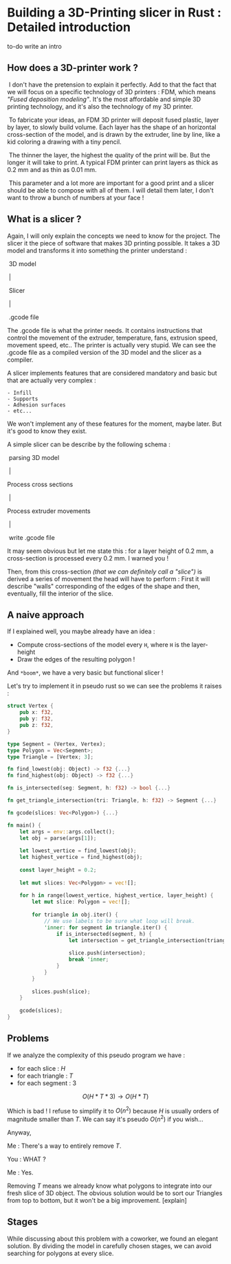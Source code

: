 # Building a 3D-Printing slicer in Rust : Detailed introduction

to-do write an intro

## How does a 3D-printer work ? 

​	I don't have the pretension to explain it perfectly. Add to that the fact that we will focus on a specific technology of 3D printers : FDM, which means _"Fused deposition modeling"_. It's the most affordable and simple 3D printing technology, and it's also the technology of my 3D printer.

​	To fabricate your ideas, an FDM 3D printer will deposit fused plastic, layer by layer, to slowly build volume. Each layer has the shape of an horizontal cross-section of the model, and is drawn by the extruder, line by line, like a kid coloring a drawing with a tiny pencil.

​	The thinner the layer, the highest the quality of the print will be. But the longer it will take to print. A typical FDM printer can print layers as thick as 0.2 mm and as thin as 0.01 mm.

​	This parameter and a lot more are important for a good print and a slicer should be able to compose with all of them. I will detail them later, I don't want to throw a bunch of numbers at your face !

## What is a slicer ?

Again, I will only explain the concepts we need to know for the project. The slicer it the piece of software that makes 3D printing possible. It takes a 3D model and transforms it into something the printer understand :

​	      3D model

​			 |

​		   Slicer

​			 |

​		.gcode file

The .gcode file is what the printer needs. It contains instructions that control the movement of the extruder, temperature, fans, extrusion speed, movement speed, etc.. The printer is actually very stupid. We can see the .gcode file as a compiled version of the 3D model and the slicer as a compiler.

A slicer implements features that are considered mandatory and basic but that are actually very complex :

	- Infill
	- Supports
	- Adhesion surfaces
	- etc...

We won't implement any of these features for the moment, maybe later. But it's good to know they exist.

A simple slicer can be describe by the following schema :

​	  parsing 3D model

​			 |

   Process cross sections

​			 |

 Process extruder movements

​			 |

​	 write .gcode file

It may seem obvious but let me state this : for a layer height of 0.2 mm, a cross-section is processed every 0.2 mm. I warned you !

Then, from this cross-section _(that we can definitely call a "slice")_ is derived a series of movement the head will have to perform : First it will describe "walls" corresponding of the edges of the shape and then, eventually, fill the interior of the slice.

## A naive approach

If I explained well, you maybe already have an idea :

- Compute cross-sections of the model every `H`, where `H` is the layer-height
- Draw the edges of the resulting polygon !

And `*boom*`, we have a very basic but functional slicer !

Let's try to implement it in pseudo rust so we can see the problems it raises :

```rust
struct Vertex {
	pub x: f32,
	pub y: f32,
	pub z: f32,    
}

type Segment = (Vertex, Vertex);
type Polygon = Vec<Segment>;
type Triangle = [Vertex; 3];

fn find_lowest(obj: Object) -> f32 {...}
fn find_highest(obj: Object) -> f32 {...}

fn is_intersected(seg: Segment, h: f32) -> bool {...}

fn get_triangle_intersection(tri: Triangle, h: f32) -> Segment {...}

fn gcode(slices: Vec<Polygon>) {...}

fn main() {
    let args = env::args.collect();
    let obj = parse(args[1]);
    
    let lowest_vertice = find_lowest(obj);
    let highest_vertice = find_highest(obj);
    
    const layer_height = 0.2;
    
    let mut slices: Vec<Polygon> = vec![];
    
    for h in range(lowest_vertice, highest_vertice, layer_height) {
        let mut slice: Polygon = vec![];
        
    	for triangle in obj.iter() {
            // We use labels to be sure what loop will break.
            'inner: for segment in triangle.iter() {
                if is_intersected(segment, h) {
                    let intersection = get_triangle_intersection(triangle, h);
                
                    slice.push(intersection);
                    break 'inner;
                }
        	}
    	}
        
        slices.push(slice);
    }
    
    gcode(slices);
}
```



## Problems

If we analyze the complexity of this pseudo program we have :

- for each slice : $H$
- for each triangle : $T$
- for each segment : $3$

$$
O(H * T * 3) \rightarrow O(H * T)
$$

Which is bad ! I refuse to simplify it to $O(n^2)$ because $H$ is usually orders of magnitude smaller than $T$. We can say it's pseudo $O(n^2)$ if you wish...

Anyway,

Me  :	There's a way to entirely remove $T$.

You :	WHAT ?

Me  :	Yes.

Removing $T$ means we already know what polygons to integrate into our fresh slice of 3D object. The obvious solution would be to sort our Triangles from top to bottom, but it won't be a big improvement. [explain]

## Stages

While discussing about this problem with a coworker, we found an elegant solution. By dividing the model in carefully chosen stages, we can avoid searching for polygons at every slice.

 
